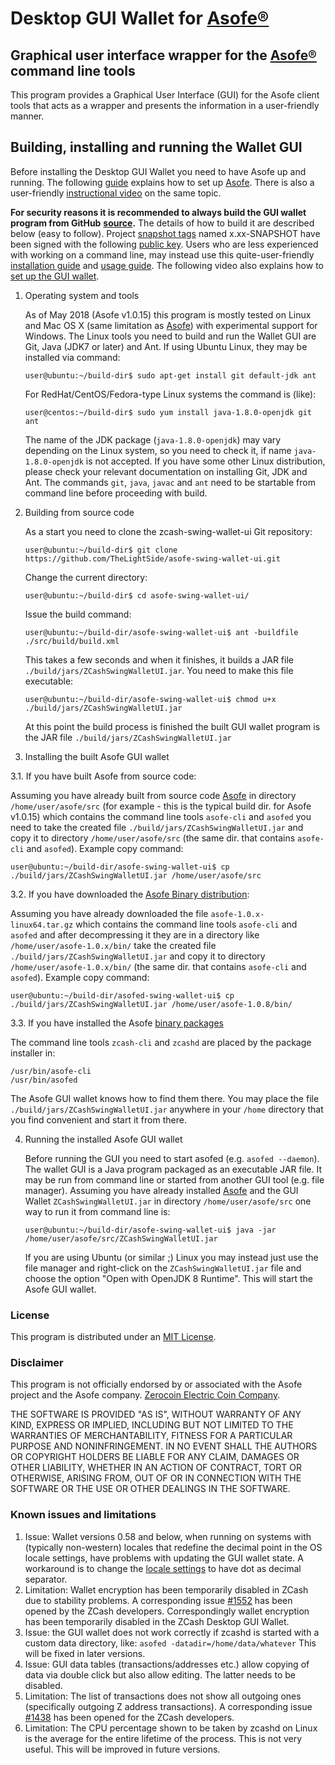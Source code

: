 # Desktop GUI Wallet for [Asofe](https://asofe.org/)[®](#disclaimer)

## Graphical user interface wrapper for the [Asofe](https://asofe.org/)[®](#disclaimer) command line tools

This program provides a Graphical User Interface (GUI) for the Asofe client tools that acts as a wrapper and 
presents the information in a user-friendly manner.

## Building, installing and running the Wallet GUI

Before installing the Desktop GUI Wallet you need to have Asofe up and running. The following [guide](https://github.com/zcash/zcash/wiki/1.0-User-Guide) 
explains how to set up [Asofe](https://asofe.org/). There is also a user-friendly [instructional video](https://www.youtube.com/watch?v=ZoRFLkZG0zg&feature=youtu.be)
on the same topic.

**For security reasons it is recommended to always build the GUI wallet program from GitHub**
**[source](https://github.com/TheLightSide/asofe-swing-wallet-ui/archive/master.zip).**
The details of how to build it are described below (easy to follow). 
Project [snapshot tags](https://github.com/TheLightSide/asofe-swing-wallet-ui/tags) named x.xx-SNAPSHOT have been
signed with the following [public key](https://github.com/TheLightSide/asofe-swing-wallet-ui/blob/master/docs/IV_Github_GPG_public_key.txt).
Users who are less experienced with working on a command line, may instead use this 
quite-user-friendly [installation guide](https://www.cryptocompare.com/wallets/guides/how-to-install-the-zcash-gui-wallet) 
and [usage guide](https://www.cryptocompare.com/wallets/guides/how-to-use-the-zcash-gui-wallet).
The following video also explains how to [set up the GUI wallet](https://www.youtube.com/watch?v=IDifG4h1bgE). 


1. Operating system and tools

   As of May 2018 (Asofe v1.0.15) this program is mostly tested on Linux and Mac OS X
   (same limitation as [Asofe](https://asofe.org/)) with experimental support for Windows.
   The Linux tools you need to build and run the Wallet GUI are Git, Java (JDK7 or later) and
   Ant. If using Ubuntu Linux, they may be installed via command: 
   ```
   user@ubuntu:~/build-dir$ sudo apt-get install git default-jdk ant
   ``` 
   For RedHat/CentOS/Fedora-type Linux systems the command is (like):
   ```
   user@centos:~/build-dir$ sudo yum install java-1.8.0-openjdk git ant 
   ```
   The name of the JDK package (`java-1.8.0-openjdk`) may vary depending on the Linux system, so you need to
   check it, if name `java-1.8.0-openjdk` is not accepted.
   If you have some other Linux distribution, please check your relevant documentation on installing Git, 
   JDK and Ant. The commands `git`, `java`, `javac` and `ant` need to be startable from command line 
   before proceeding with build.

2. Building from source code

   As a start you need to clone the zcash-swing-wallet-ui Git repository:
   ```
   user@ubuntu:~/build-dir$ git clone https://github.com/TheLightSide/asofe-swing-wallet-ui.git
   ```
   Change the current directory:
   ```
   user@ubuntu:~/build-dir$ cd asofe-swing-wallet-ui/
   ```
   Issue the build command:
   ```
   user@ubuntu:~/build-dir/asofe-swing-wallet-ui$ ant -buildfile ./src/build/build.xml
   ```
   This takes a few seconds and when it finishes, it builds a JAR file `./build/jars/ZCashSwingWalletUI.jar`. 
   You need to make this file executable:
   ```
   user@ubuntu:~/build-dir/asofe-swing-wallet-ui$ chmod u+x ./build/jars/ZCashSwingWalletUI.jar
   ```
   At this point the build process is finished the built GUI wallet program is the JAR 
   file `./build/jars/ZCashSwingWalletUI.jar`

3. Installing the built Asofe GUI wallet

  3.1. If you have built Asofe from source code:

   Assuming you have already built from source code [Asofe](https://asofe.org/) in directory `/home/user/asofe/src` (for 
   example - this is the typical build dir. for Asofe v1.0.15) which contains the command line tools `asofe-cli` 
   and `asofed` you need to take the created file `./build/jars/ZCashSwingWalletUI.jar` and copy it 
   to directory `/home/user/asofe/src` (the same dir. that contains `asofe-cli` and `asofed`). Example copy command:
   ```
   user@ubuntu:~/build-dir/asofe-swing-wallet-ui$ cp ./build/jars/ZCashSwingWalletUI.jar /home/user/asofe/src    
   ```

  3.2. If you have downloaded the [Asofe Binary distribution](https://www.asofe.org/miners.html):

   Assuming you have already downloaded the file `asofe-1.0.x-linux64.tar.gz` which contains the command 
   line tools `asofe-cli` and `asofed` and after decompressing it they are in a directory like 
   `/home/user/asofe-1.0.x/bin/` take the created file `./build/jars/ZCashSwingWalletUI.jar` and copy it 
   to directory `/home/user/asofe-1.0.x/bin/` (the same dir. that contains `asofe-cli` and `asofed`). 
   Example copy command:
   ```
   user@ubuntu:~/build-dir/asofed-swing-wallet-ui$ cp ./build/jars/ZCashSwingWalletUI.jar /home/user/asofe-1.0.8/bin/    
   ```
   
  3.3. If you have installed the Asofe [binary packages](https://github.com/zcash/zcash/wiki/Debian-binary-packages)

   The command line tools `zcash-cli` and `zcashd` are placed by the package installer in:
   ```
   /usr/bin/asofe-cli
   /usr/bin/asofed
   ```
   The Asofe GUI wallet knows how to find them there. You may place the file  `./build/jars/ZCashSwingWalletUI.jar`
   anywhere in your `/home` directory that you find convenient and start it from there.

4. Running the installed Asofe GUI wallet

   Before running the GUI you need to start asofed (e.g. `asofed --daemon`). The wallet GUI is a Java program packaged 
   as an executable JAR file. It may be run from command line or started from another GUI tool (e.g. file manager). 
   Assuming you have already installed [Asofe](https://asofe.org/) and the GUI Wallet `ZCashSwingWalletUI.jar` in 
   directory `/home/user/asofe/src` one way to run it from command line is:
   ```
   user@ubuntu:~/build-dir/asofe-swing-wallet-ui$ java -jar /home/user/asofe/src/ZCashSwingWalletUI.jar
   ```
   If you are using Ubuntu (or similar ;) Linux you may instead just use the file manager and 
   right-click on the `ZCashSwingWalletUI.jar` file and choose the option "Open with OpenJDK 8 Runtime". 
   This will start the Asofe GUI wallet.

### License
This program is distributed under an [MIT License](https://github.com/TheLightSide/asofe-swing-wallet-ui/raw/master/LICENSE).

### Disclaimer
This program is not officially endorsed by or associated with the Asofe project and the Asofe company.
[Zerocoin Electric Coin Company](https://trademarks.justia.com/owners/zerocoin-electric-coin-company-3232749/).

THE SOFTWARE IS PROVIDED "AS IS", WITHOUT WARRANTY OF ANY KIND, EXPRESS OR
IMPLIED, INCLUDING BUT NOT LIMITED TO THE WARRANTIES OF MERCHANTABILITY,
FITNESS FOR A PARTICULAR PURPOSE AND NONINFRINGEMENT. IN NO EVENT SHALL THE
AUTHORS OR COPYRIGHT HOLDERS BE LIABLE FOR ANY CLAIM, DAMAGES OR OTHER
LIABILITY, WHETHER IN AN ACTION OF CONTRACT, TORT OR OTHERWISE, ARISING FROM,
OUT OF OR IN CONNECTION WITH THE SOFTWARE OR THE USE OR OTHER DEALINGS IN THE
SOFTWARE.

### Known issues and limitations

1. Issue: Wallet versions 0.58 and below, when running on systems with (typically non-western) locales that
redefine the decimal point in the OS locale settings, have problems with updating the GUI wallet state. 
A workaround is to change the [locale settings](https://windows.lbl.gov/software/optics/5-1-2/Optics4.jpg) to have dot as decimal separator.
1. Limitation: Wallet encryption has been temporarily disabled in ZCash due to stability problems. A corresponding issue 
[#1552](https://github.com/zcash/zcash/issues/1552) has been opened by the ZCash developers. Correspondingly
wallet encryption has been temporarily disabled in the ZCash Desktop GUI Wallet.
1. Issue: the GUI wallet does not work correctly if zcashd is started with a custom data directory, like:
`asofed -datadir=/home/data/whatever` This will be fixed in later versions.
1. Issue: GUI data tables (transactions/addresses etc.) allow copying of data via double click but also allow editing. 
The latter needs to be disabled. 
1. Limitation: The list of transactions does not show all outgoing ones (specifically outgoing Z address 
transactions). A corresponding issue [#1438](https://github.com/zcash/zcash/issues/1438) has been opened 
for the ZCash developers. 
1. Limitation: The CPU percentage shown to be taken by zcashd on Linux is the average for the entire lifetime 
of the process. This is not very useful. This will be improved in future versions.
